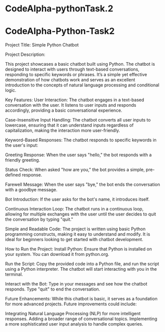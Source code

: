 # CodeAlpha-pythonTask.2
# CodeAlpha-Python-Task2
Project Title: Simple Python Chatbot

Project Description:

This project showcases a basic chatbot built using Python. The chatbot is designed to interact with users through text-based conversations, responding to specific keywords or phrases. It’s a simple yet effective demonstration of how chatbots work and serves as an excellent introduction to the concepts of natural language processing and conditional logic.

Key Features: User Interaction: The chatbot engages in a text-based conversation with the user. It listens to user inputs and responds accordingly, providing a basic conversational experience.

Case-Insensitive Input Handling: The chatbot converts all user inputs to lowercase, ensuring that it can understand inputs regardless of capitalization, making the interaction more user-friendly.

Keyword-Based Responses: The chatbot responds to specific keywords in the user's input:

Greeting Response: When the user says "hello," the bot responds with a friendly greeting.

Status Check: When asked "how are you," the bot provides a simple, pre-defined response.

Farewell Message: When the user says "bye," the bot ends the conversation with a goodbye message.

Bot Introduction: If the user asks for the bot's name, it introduces itself.

Continuous Interaction Loop: The chatbot runs in a continuous loop, allowing for multiple exchanges with the user until the user decides to quit the conversation by typing "quit."

Simple and Readable Code: The project is written using basic Python programming constructs, making it easy to understand and modify. It is ideal for beginners looking to get started with chatbot development.

How to Run the Project: Install Python: Ensure that Python is installed on your system. You can download it from python.org.

Run the Script: Copy the provided code into a Python file, and run the script using a Python interpreter. The chatbot will start interacting with you in the terminal.

Interact with the Bot: Type in your messages and see how the chatbot responds. Type "quit" to end the conversation.

Future Enhancements: While this chatbot is basic, it serves as a foundation for more advanced projects. Future improvements could include:

Integrating Natural Language Processing (NLP) for more intelligent responses. Adding a broader range of conversational topics. Implementing a more sophisticated user input analysis to handle complex queries.
